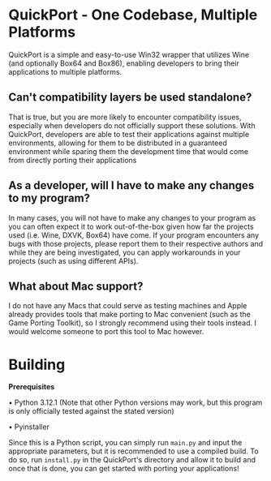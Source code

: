 # QuickPort - One Codebase, Multiple Platforms
QuickPort is a simple and easy-to-use Win32 wrapper that utilizes Wine (and optionally Box64 and Box86), enabling developers to bring their applications to multiple platforms.

## Can't compatibility layers be used standalone?
That is true, but you are more likely to encounter compatibility issues, especially when developers do not officially support these solutions. With QuickPort, developers are able to test their applications against multiple environments, allowing for them to be distributed in a guaranteed environment while sparing them the development time that would come from directly porting their applications

## As a developer, will I have to make any changes to my program?
In many cases, you will not have to make any changes to your program as you can often expect it to work out-of-the-box given how far the projects used (i.e. Wine, DXVK, Box64) have come. If your program encounters any bugs with those projects, please report them to their respective authors and while they are being investigated, you can apply workarounds in your projects (such as using different APIs).

## What about Mac support?
I do not have any Macs that could serve as testing machines and Apple already provides tools that make porting to Mac convenient (such as the Game Porting Toolkit), so I strongly recommend using their tools instead. I would welcome someone to port this tool to Mac however.

# Building
**Prerequisites**

• Python 3.12.1 (Note that other Python versions may work, but this program is only officially tested against the stated version)

• Pyinstaller

Since this is a Python script, you can simply run `main.py` and input the appropriate parameters, but it is recommended to use a compiled build. To do so, run `install.py` in the QuickPort's directory and allow it to build and once that is done, you can get started with porting your applications!
